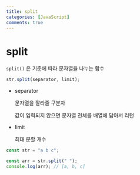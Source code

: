 ```yaml
---
title: split
categories: [JavaScript]
comments: true
---
```


# split

`split()` 은 기준에 따라 문자열을 나누는 함수

```jsx
str.split(separator, limit);
```

- separator

  문자열을 잘라줄 구분자

  값이 입력되지 않으면 문자열 전체를 배열에 담아서 리턴

- limit

  최대 분할 개수

```jsx
const str = "a b c";

const arr = str.split(" ");
console.log(arr); // [a, b, c]
```
